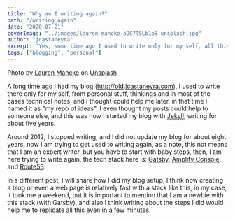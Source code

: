 ```yaml
---
title: "Why am I writing again?"
path: "/writing_again"
date: "2020-07-21"
coverImage: "../images/lauren-mancke-aOC7TSLb1o8-unsplash.jpg"
author: "jcastaneyra"
excerpt: 'Yes, some time ago I used to write only for my self, all this writing was a reminder of some of the things I used to do and that I considered important ...'
tags: ["blogging", "personal"]
---
```


Photo by [Lauren Mancke](https://unsplash.com/@laurenmancke?utm_source=unsplash&utm_medium=referral&utm_content=creditCopyText) on [Unsplash](https://unsplash.com/s/photos/writing?utm_source=unsplash&utm_medium=referral&utm_content=creditCopyText)


A long time ago I had my blog (http://old.jcastaneyra.com), I used to write there only for my self, from personal stuff, thinkings and in most of the cases technical notes, and I thought could help me later, in that time I named it as "my repo of ideas", I even thought my posts could help to someone else, and this was how I started my blog with [Jekyll](https://jekyllrb.com/), writing for about five years.

Around 2012, I stopped writing, and I did not update my blog for about eight years, now I am trying to get used to writing again, as a note, this not means that I am an expert writer, but you have to start with baby steps, then, I am here trying to write again, the tech stack here is: [Gatsby](https://www.gatsbyjs.org/), [Amplify Console](https://aws.amazon.com/amplify/console/), and [Route53](https://aws.amazon.com/route53/).

In a different post, I will share how I did my blog setup, I think now creating a blog or even a web page is relatively fast with a stack like this, in my case, it took me a weekend, but it is important to mention that I am a newbie with this stack (with Gatsby), and also I think writing about the steps I did would help me to replicate all this even in a few minutes.